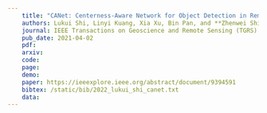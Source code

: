 ```yaml
---
    title: "CANet: Centerness-Aware Network for Object Detection in Remote Sensing Images"
    authors: Lukui Shi, Linyi Kuang, Xia Xu, Bin Pan, and **Zhenwei Shi**
    journal: IEEE Transactions on Geoscience and Remote Sensing (TGRS)
    pub_date: 2021-04-02
    pdf: 
    arxiv: 
    code: 
    page: 
    demo: 
    paper: https://ieeexplore.ieee.org/abstract/document/9394591
    bibtex: /static/bib/2022_lukui_shi_canet.txt
    data:
---
```

    
    
    